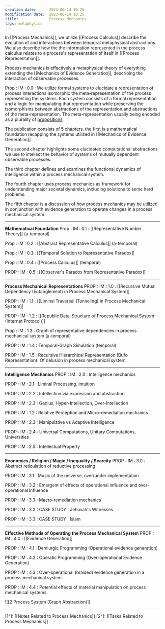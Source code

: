 ```yaml
---
creation date:		2023-06-14 10:25
modification date:	2023-06-14 10:25
title: 				Process Mechanics
tags: metaphysics
---
```

In [[Process Mechanics]], we utilize [[Process Calculus]] describe the evolution of and interactions between temporal metaphysical abstractions. We also describe how the the information represented in the process calculus relates to a process's representation of itself in [[Process Representation]].

Process mechanics is effectively a metaphysical theory of everything extending the [[Mechanics of Evidence Generation]], describing the interaction of observable processes. 

Prop : IM : 0.0 : We utilize formal systems to elucidate a representation of process interactions isomorphic the meta-representation of the process representing the systems. Each system consists of a formal representation and a logic for manipulating that representation while preserving the isomorphisms between abstractions of the representation and abstractions of the meta-representation. The meta-representation usually being encoded as a plurality of [propositions](obsidian://open?vault=Master&file=Research%20and%20Development%2FGeneral%20Non-Deterministic%20Computing%2FCore%2FIndeterminate%20Logic%2FDEF-NDC-0.0_proposition)

The publication consists of 5 chapters, the first is a mathematical foundation recapping the systems utilized in [[Mechanics of Evidence Generation]]. 

The second chapter highlights some elucidated computational abstractions we use to intellect the behavior of systems of mutually dependent observable processes.

The third chapter defines and examines the functional dynamics of intelligence within a process mechanical system.

The fourth chapter uses process mechanics as framework for understanding major societal dynamics, including solutions to some hard problems. 

The fifth chapter is a discussion of how process mechanics may be utilized in conjunction with evidence generation to operate changes in a process mechanical system. 

---
**Mathematical Foundation**
Prop : IM : 0.1 : [[Representative Number Theory]] (a-temporal)

Prop : IM : 0.2 : [[Abstract Representative Calculus]] (a-temporal)

Prop : IM : 0.3 : [[Temporal Solution to Representative Paradox]]

Prop : IM : 0.4 : [[Process Calculus]] (temporal)

PROP : IM : 0.5 : [[Observer's Paradox from Representative Paradox]]

---
**Process Mechanical Representations**
PROP : IM : 1.0 : [[Recursive Mutual Dependency (Entanglement) in Process Mechanical System]]

PROP : IM : 1.1 : [[Liminal Traversal (Tunneling) in Process Mechanical System]]

PROP : IM : 1.2 : [[Republic Data-Structure of Process Mechanical System (Internet Protocol)]]

Prop : IM : 1.3 : Graph of representative dependencies in process mechanical system (a-temporal)

PROP : IM : 1.4 : Temporal-Graph Simulation (temporal)

PROP : IM : 1.5 : Recursive Hierarchical Representation (Bufo Representation). Of delusion in process mechanical system.

---
**Intelligence Mechanics**
PROP : IM : 2.0 : Intelligence mechanics 

PROP : IM : 2.1 : Liminal Processing, Intuition

PROP : IM : 2.2 : Intellection via expression and abstraction

PROP : IM : 2.3 : Genius, Hyper-Intellection, Over-Intellection

PROP : IM : 1.2 : Relative Perception and Micro-remediation mechanics

PROP : IM : 2.3 : Manipulative vs Adaptive Intelligence 

PROP : IM : 2.4 : Universal Computations, Unitary Computations, Universities

PROP : IM : 2.5 : Intellectual Property

---
**Economics / Religion / Magic / Inequality / Scarcity**
PROP : IM : 3.0 : Abstract reticulation of reductive processing

PROP : IM : 3.1 : Music of the universe, over/under implementation

PROP : IM : 3.2 : Emergent of effects of operational influence and over-operational Influence

PROP : IM : 3.3 : Macro-remediation mechanics

PROP : IM : 3.2 : CASE STUDY : Jehovah's Witnesses

PROP : IM : 3.3 : CASE STUDY : Islam

****
**Effective Methods of Operating the Process Mechanical System**
PROP : IM : 4.0 : [[Evidence Generation]]

PROP : IM : 4.1 : Demiurgic Programming (Operational evidence generation)

PROP : IM : 4.2 : Operatic Programming (Over-operational Evidence Generation)

PROP : IM : 4.3 : Over-operational (braided) evidence generation in a process mechanical system.

PROP : IM : 4.4 : Potential effects of material manipulation on process mechanical systems. 

![[2 Process System (Graph Abstraction)]]


---
[1^]: [[Notes Related to Process Mechanics]]
[2^]: [[Tasks Related to Process Mechanics]]